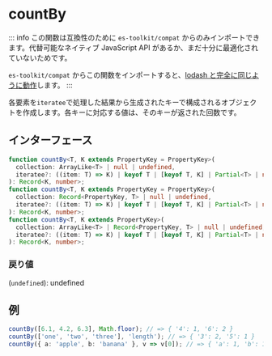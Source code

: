 # countBy

::: info
この関数は互換性のために `es-toolkit/compat` からのみインポートできます。代替可能なネイティブ JavaScript API があるか、まだ十分に最適化されていないためです。

`es-toolkit/compat` からこの関数をインポートすると、[lodash と完全に同じように動作](../../../compatibility.md)します。
:::

各要素を`iteratee`で処理した結果から生成されたキーで構成されるオブジェクトを作成します。各キーに対応する値は、そのキーが返された回数です。

## インターフェース

```typescript
function countBy<T, K extends PropertyKey = PropertyKey>(
  collection: ArrayLike<T> | null | undefined,
  iteratee?: ((item: T) => K) | keyof T | [keyof T, K] | Partial<T> | null | undefined
): Record<K, number>;
function countBy<T, K extends PropertyKey = PropertyKey>(
  collection: Record<PropertyKey, T> | null | undefined,
  iteratee?: ((item: T) => K) | keyof T | [keyof T, K] | Partial<T> | null | undefined
): Record<K, number>;
function countBy<T, K extends PropertyKey>(
  collection: ArrayLike<T> | Record<PropertyKey, T> | null | undefined,
  iteratee?: ((item: T) => K) | keyof T | [keyof T, K] | Partial<T> | null | undefined
): Record<K, number>;
```

### 戻り値

(`undefined`): undefined

## 例

```typescript
countBy([6.1, 4.2, 6.3], Math.floor); // => { '4': 1, '6': 2 }
countBy(['one', 'two', 'three'], 'length'); // => { '3': 2, '5': 1 }
countBy({ a: 'apple', b: 'banana' }, v => v[0]); // => { 'a': 1, 'b': 1 }
```
